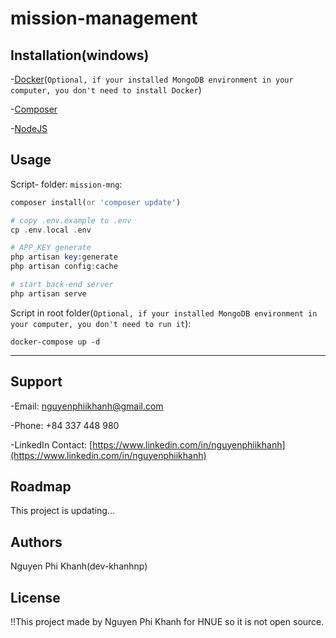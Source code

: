 # mission-management

## Installation(windows)
-[Docker](https://www.docker.com/products/docker-desktop)(```Optional, if your installed MongoDB environment in your computer, you don't need to install Docker```)

-[Composer](https://getcomposer.org/)

-[NodeJS](https://nodejs.org/en/)

## Usage
Script- folder: ```mission-mng```:

```php
composer install(or 'composer update')

# copy .env.example to .env
cp .env.local .env

# APP_KEY generate
php artisan key:generate
php artisan config:cache

# start back-end server
php artisan serve
```

Script in root folder(```Optional, if your installed MongoDB environment in your computer, you don't need to run it```):

```docker
docker-compose up -d
```

***

## Support
-Email: nguyenphiikhanh@gmail.com

-Phone: +84 337 448 980

-LinkedIn Contact: [https://www.linkedin.com/in/nguyenphiikhanh](https://www.linkedin.com/in/nguyenphiikhanh) 

## Roadmap
This project is updating...

## Authors
Nguyen Phi Khanh(dev-khanhnp)

## License
!!This project made by Nguyen Phi Khanh for HNUE so it is not open source.
